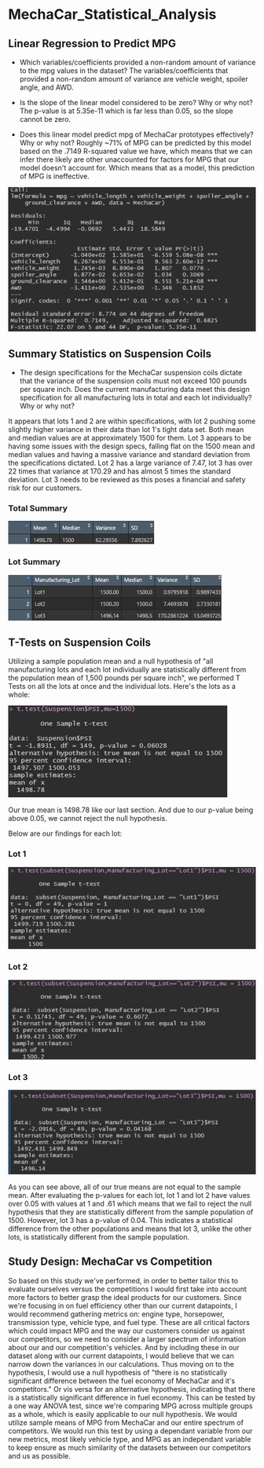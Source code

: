 # MechaCar_Statistical_Analysis

## Linear Regression to Predict MPG
- Which variables/coefficients provided a non-random amount of variance to the mpg values in the dataset?
The variables/coefficients that provided a non-random amount of variance are vehicle weight, spoiler angle, and AWD.

- Is the slope of the linear model considered to be zero? Why or why not?
The p-value is at 5.35e-11 which is far less than 0.05, so the slope cannot be zero.

- Does this linear model predict mpg of MechaCar prototypes effectively? Why or why not?
Roughly ~71% of MPG can be predicted by this model based on the .7149 R-squared value we have, which means that we can infer there likely are other unaccounted for factors for MPG that our model doesn't account for. Which means that as a model, this prediction of MPG is ineffective.

![Del1Summary](https://github.com/nicbrownrigg/MechaCar_Statistical_Analysis/blob/main/images/Del1Summary.png)

## Summary Statistics on Suspension Coils
- The design specifications for the MechaCar suspension coils dictate that the variance of the suspension coils must not exceed 100 pounds per square inch. Does the current manufacturing data meet this design specification for all manufacturing lots in total and each lot individually? Why or why not?

It appears that lots 1 and 2 are within specifications, with lot 2 pushing some slightly higher variance in their data than lot 1's tight data set. Both mean and median values are at approximately 1500 for them. Lot 3 appears to be having some issues with the design specs, falling flat on the 1500 mean and median values and having a massive variance and standard deviation from the specifications dictated. Lot 2 has a large variance of 7.47, lot 3 has over 22 times that variance at 170.29 and has almost 5 times the standard deviation. Lot 3 needs to be reviewed as this poses a financial and safety risk for our customers.
### Total Summary
![total](https://github.com/nicbrownrigg/MechaCar_Statistical_Analysis/blob/main/images/totalSummary.png)
### Lot Summary
![lot](https://github.com/nicbrownrigg/MechaCar_Statistical_Analysis/blob/main/images/LotSummary.png)

## T-Tests on Suspension Coils
Utilizing a sample population mean and a null hypothesis of "all manufacturing lots and each lot individually are statistically different from the population mean of 1,500 pounds per square inch", we performed T Tests on all the lots at once and the individual lots. Here's the lots as a whole:

![tTestAllLots](https://github.com/nicbrownrigg/MechaCar_Statistical_Analysis/blob/main/images/tTestAllLots.png)

Our true mean is 1498.78 like our last section. And due to our p-value being above 0.05, we cannot reject the null hypothesis.

Below are our findings for each lot:
### Lot 1
![tTestLot1](https://github.com/nicbrownrigg/MechaCar_Statistical_Analysis/blob/main/images/tTestLot1.png)

### Lot 2
![tTestLot2](https://github.com/nicbrownrigg/MechaCar_Statistical_Analysis/blob/main/images/tTestLot2.png)

### Lot 3
![tTestLot3](https://github.com/nicbrownrigg/MechaCar_Statistical_Analysis/blob/main/images/tTestLot3.png)

As you can see above, all of our true means are not equal to the sample mean. After evaluating the p-values for each lot, lot 1 and lot 2 have values over 0.05 with values at 1 and .61 which means that we fail to reject the null hypothesis that they are statistically different from the sample population of 1500. However, lot 3 has a p-value of 0.04. This indicates a statistical difference from the other populations and means that lot 3, unlike the other lots, is statistically different from the sample population.

## Study Design: MechaCar vs Competition
So based on this study we've performed, in order to better tailor this to evaluate ourselves versus the competitions I would first take into account more factors to better grasp the ideal products for our customers. Since we're focusing in on fuel efficiency other than our current datapoints, I would recommend gathering metrics on: engine type, horsepower, transmission type, vehicle type, and fuel type. These are all critical factors which could impact MPG and the way our customers consider us against our competitors, so we need to consider a larger spectrum of information about our and our competition's vehicles. And by including these in our dataset along with our current datapoints, I would believe that we can narrow down the variances in our calculations. Thus moving on to the hypothesis, I would use a null hypothesis of "there is no statistically significant difference between the fuel economy of MechaCar and it's competitors." Or vis versa for an alternative hypothesis, indicating that there is a statistically significant difference in fuel economy. This can be tested by a one way ANOVA test, since we're comparing MPG across multiple groups as a whole, which is easily applicable to our null hypothesis. We would utilize sample means of MPG from MechaCar and our entire spectrum of competitors. We would run this test by using a dependant variable from our new metrics, most likely vehicle type, and MPG as an independant variable to keep ensure as much similarity of the datasets between our competitors and us as possible. 



